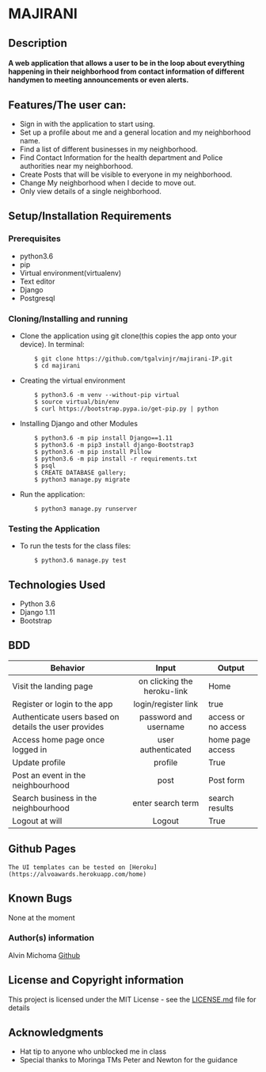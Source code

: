 # MAJIRANI

## Description
####  A web application that allows a user to be in the loop about everything happening in their neighborhood from contact information of different handymen to meeting announcements or even alerts.

## Features/The user can:
* Sign in with the application to start using.
* Set up a profile about me and a general location and my neighborhood name.
* Find a list of different businesses in my neighborhood.
* Find Contact Information for the health department and Police authorities near my neighborhood.
* Create Posts that will be visible to everyone in my neighborhood.
* Change My neighborhood when I decide to move out.
* Only view details of a single neighborhood.

## Setup/Installation Requirements
### Prerequisites
* python3.6
* pip
* Virtual environment(virtualenv)
* Text editor
* Django
* Postgresql

### Cloning/Installing and running
* Clone the application using git clone(this copies the app onto your device). In terminal:

          $ git clone https://github.com/tgalvinjr/majirani-IP.git
          $ cd majirani

* Creating the virtual environment

          $ python3.6 -m venv --without-pip virtual
          $ source virtual/bin/env
          $ curl https://bootstrap.pypa.io/get-pip.py | python

* Installing Django and other Modules

          $ python3.6 -m pip install Django==1.11
          $ python3.6 -m pip3 install django-Bootstrap3
          $ python3.6 -m pip install Pillow
          $ python3.6 -m pip install -r requirements.txt
          $ psql
          $ CREATE DATABASE gallery;
          $ python3 manage.py migrate

* Run the application:

          $ python3 manage.py runserver

### Testing the Application
* To run the tests for the class files:

          $ python3.6 manage.py test

## Technologies Used
* Python 3.6
* Django 1.11
* Bootstrap
## BDD
| Behavior | Input | Output |
|-------|:--------:|--------|
| Visit the landing page | on clicking the heroku-link   | Home  |
| Register or login to the app | login/register link | true  |
| Authenticate users based on details the user provides   | password and username |  access or no access |
| Access home page once logged in | user authenticated | home page access |
| Update profile | profile | True |
| Post an event in the neighbourhood | post  | Post form |
| Search business in the neighbourhood | enter search term| search results |
| Logout at will | Logout | True |

## Github Pages
    The UI templates can be tested on [Heroku](https://alvoawards.herokuapp.com/home)

## Known Bugs
None at the moment

### Author(s) information
Alvin Michoma
[Github](https://github.com/tgalvinjr)

## License and Copyright information
This project is licensed under the MIT License - see the [LICENSE.md](https://github.com/tgalvinjr/majirani-IP/blob/master/LICENSE) file for details

## Acknowledgments
- Hat tip to anyone who unblocked me in class
- Special thanks to Moringa TMs Peter and Newton for the guidance